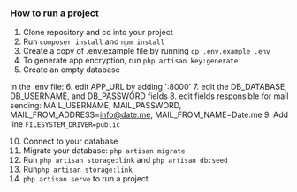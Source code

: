 ### How to run a project
1. Clone repository and cd into your project
3. Run ```composer install``` and ```npm install```
4. Create a copy of .env.example file by running ```cp .env.example .env```
5. To generate app encryption, run ```php artisan key:generate```
6. Create an empty database

In the .env file:
6. edit APP_URL by adding ':8000'
7. edit the DB_DATABASE, DB_USERNAME, and DB_PASSWORD fields
8. edit fields responsible for mail sending: MAIL_USERNAME, MAIL_PASSWORD, MAIL_FROM_ADDRESS=info@date.me, MAIL_FROM_NAME=Date.me
9. Add line ```FILESYSTEM_DRIVER=public```

10. Connect to your database
11. Migrate your database: ```php artisan migrate```
12. Run ```php artisan storage:link``` and ```php artisan db:seed```
13. Run```php artisan storage:link```
14. ```php artisan serve``` to run a project
